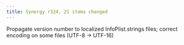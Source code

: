 ```yaml
---
title: Synergy r324, 21 items changed
---
```


Propagate version number to localized InfoPlist.strings files; correct encoding on some files (UTF-8 -&gt; UTF-16)
